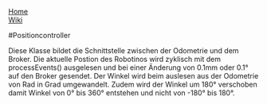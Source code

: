 [Home](home)  
[Wiki](WikiSolidus)  

#Positioncontroller

Diese Klasse bildet die Schnittstelle zwischen der Odometrie und dem Broker. Die aktuelle Postion des Robotinos wird zyklisch mit dem processEvents() ausgelesen und bei einer Änderung von 0.1mm oder 0.1° auf den Broker gesendet. Der Winkel wird beim auslesen aus der Odometrie von Rad in Grad umgewandelt. Zudem wird der Winkel um 180° verschoben damit Winkel von 0° bis 360° entstehen und nicht von -180° bis 180°.